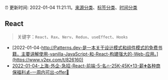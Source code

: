 :alarm_clock: 更新时间: 2022-01-04 11:21:11。[来源分类](../README.md)、[标签分类](../TAGS.md)、[时间分类](../TIMELINE.md)

## React


> 关键字：`React`、`Rax`、`Nerv`、`Redux`、`useEffect`、`Hooks`



- [2022-01-04-http://Patterns.dev-是一本关于设计模式和组件模式的免费书籍，主要讲解使用-vanilla-JavaScript-和-React-构建强大的-Web-应用。](https://www.v2ex.com/t/826160) 
- [2022-01-04-上海-外企-急招-React-前端-5-名🔥-25K-45K*13-薪➕各种商保福利💰-一周内可出-offer🚀](https://www.v2ex.com/t/826148) 